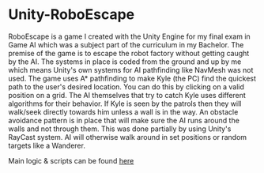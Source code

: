 # Unity-RoboEscape

RoboEscape is a game I created with the Unity Engine for my final exam in Game AI which was a subject part of the curriculum in my Bachelor. The premise of the game is to escape the robot factory without getting caught by the AI. The systems in place is coded from the ground and up by me which means Unity's own systems for AI pathfinding like NavMesh was not used. The game uses A* pathfinding to make Kyle (the PC) find the quickest path to the user's desired location. You can do this by clicking on a valid position on a grid. The AI themselves that try to catch Kyle uses different algorithms for their behavior. If Kyle is seen by the patrols then they will walk/seek directly towards him unless a wall is in the way. An obstacle avoidance pattern is in place that will make sure the AI runs around the walls and not through them. This was done partially by using Unity's RayCast system. AI will otherwise walk around in set positions or random targets like a Wanderer.

Main logic & scripts can be found [here](https://github.com/JNatamna/Unity-RoboEscape/tree/main/Assets/Scripts)
